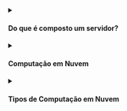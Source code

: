 <details><summary><h4>Do que é composto um servidor?</h4></summary>
  
<br>

##### Um servidor é composto por:

- Computação: CPU 
- Memória: RAM 
- Armazenamento: Dados
- Banco de Dados: Armazena dados de forma estruturada
- Rede: Roteadores, switches, servidor DNS
  - Rede: cabos, roteadores e servidores conectados entre si
  - Roteador: um dispositivo de rede que encaminha pacotes de dados entre redes de computadores. Eles sabem para onde enviar seus pacotes na internet!
  - Switch: pega um pacote e o envia para o servidor/cliente correto na sua rede

 <div alignr="center">
<img src="https://thumbs2.imgbox.com/c6/e8/H9K98LHQ_t.png" />
 </div>


##### Não faz muito tempo, essa era a maneira de construir uma infraestrutura (abordagem tradicional de TI):
 <div alignr="center">
<img src="https://thumbs2.imgbox.com/4b/02/AKnOfE3s_t.png" />
 </div>

##### Problemas com a abordagem tradicional de TI

- Pagar pelo aluguel do data center
- Pagar pelo fornecimento de energia, refrigeração, manutenção
- Adicionar e substituir hardware leva tempo
- A escalabilidade é limitada
- Contratar uma equipe 24/7 para monitorar a infraestrutura
- Como lidar com desastres? (terremotos, desligamentos de energia, incêndios...)

Tudo isso pode ser externalizado?

</details>

<details>
  <summary><h4>Computação em Nuvem</h4></summary>
  <br>
</details>

<details>
<summary><h4>Tipos de Computação em Nuvem</h4></summary>
<br>
  
##### Infraestrutura como Serviço (IaaS)
  
- Fornece blocos de construção para a computação em nuvem
- Oferece rede, computadores e espaço de armazenamento de dados
- Maior flexibilidade
- Fácil paralelo com a TI tradicional no local
 - Exemplo
   <table cellspacing="0" cellpadding="0">
     <td> - Amazon EC2</td>
     <td><img src="https://d2q66yyjeovezo.cloudfront.net/icon/d88319dfa5d204f019b4284149886c59-7d586ea82f792b61a8c87de60565133d.svg" /></td>
   </table>

##### Plataforma como Serviço (PaaS)
  
- Elimina a necessidade de sua organização gerenciar a infraestrutura subjacente
- Concentra-se na implantação e gerenciamento de suas aplicações
- Exemplo
   <table cellspacing="0" cellpadding="0">
     <td>- Elastic Beanstalk</td>
     <td><img src="https://d2q66yyjeovezo.cloudfront.net/icon/d43b67a293d39d11b046bd1813c804cb-4bc0ce71c93950e1ad695b25a4f1d4b5.svg" /></td>
   </table>
  
 ##### Software como Serviço (SaaS)  
 - Produto completo que é executado e gerenciado pelo provedor de serviços
 - Exemplo   
   <table cellspacing="0" cellpadding="0">
      <td>- Muitos Serviços da AWS (ex: Rekognition para Aprendizado de Máquina) </td>
      <td><img width="15%" src="https://encrypted-tbn0.gstatic.com/images?q=tbn:ANd9GcQWPOov6TZhY9Lso6rbo4_iFQ7OfEgWgy_Fk_INpumtuiPGjltSfJPYyzlbaIbmAtcbSOQ&usqp=CAU" /></td>
   </table>
 <hr/>
 <div align="center">
   <img src="https://thumbs2.imgbox.com/c6/71/c5rgRvNJ_t.png" />
 </div>
</details>
